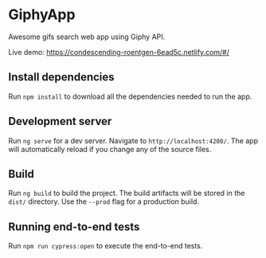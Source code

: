 # GiphyApp

Awesome gifs search web app using Giphy API.

Live demo: https://condescending-roentgen-6ead5c.netlify.com/#/

## Install dependencies

Run `npm install` to download all the dependencies needed to run the app.

## Development server

Run `ng serve` for a dev server. Navigate to `http://localhost:4200/`. The app will automatically reload if you change any of the source files.

## Build

Run `ng build` to build the project. The build artifacts will be stored in the `dist/` directory. Use the `--prod` flag for a production build.

## Running end-to-end tests

Run `npm run cypress:open` to execute the end-to-end tests.
